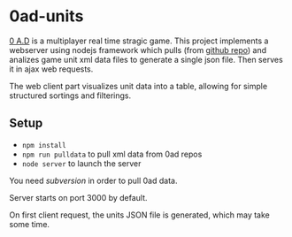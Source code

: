 # 0ad-units

[0 A.D](https://play0ad.com/) is a multiplayer real time stragic game.
This project implements a webserver using nodejs framework which pulls (from [github repo](https://github.com/0ad/0ad/)) and analizes game unit xml data files to generate a single json file. Then serves it in ajax web requests.

The web client part visualizes unit data into a table, allowing for simple structured sortings and filterings.

Setup
-----
- `npm install`
- `npm run pulldata` to pull xml data from 0ad repos
- `node server` to launch the server

You need *subversion* in order to pull 0ad data.

Server starts on port 3000 by default.

On first client request, the units JSON file is generated, which may take some time.
